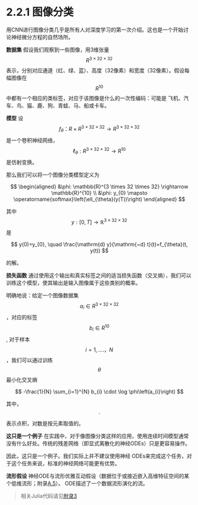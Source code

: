 # 2.2.1 图像分类

用CNN进行图像分类几乎是所有人对深度学习的第一次介绍。这也是一个开始讨论神经微分方程的自然场所。

**数据集**  假设我们观察到一些图像，用3维张量$$R^{3×32×32}$$表示，分别对应通道（红、绿、蓝）、高度（32像素）和宽度（32像素）。假设每幅图像在$$R^{10}$$中都有一个相应的类标签，对应于该图像是什么的一次性编码：可能是 飞机、汽车、鸟、猫、鹿、狗、青蛙、马、船或卡车。

**模型** 设$$f_θ：R×R^{3×32×32} → R^{3×32×32}$$是一个卷积神经网络，$$\ell_θ : R^{3×32×32} → R^{10}$$是仿射变换。

那么我们可以将一个图像分类模型定义为

$$
\begin{aligned}
&\phi: \mathbb{R}^{3 \times 32 \times 32} \rightarrow \mathbb{R}^{10} \\
&\phi: y_{0} \mapsto \operatorname{softmax}\left(\ell_{\theta}(y(T))\right)
\end{aligned}
$$

其中$$y:[0, T]\rightarrow\mathbb{R}^{3\times 32\times 32}$$ 是

$$
y(0)=y_{0}, \quad \frac{\mathrm{d} y}{\mathrm{~d} t}(t)=f_{\theta}(t, y(t))
$$

的解。

**损失函数**  通过使用这个输出和真实标签之间的适当损失函数（交叉熵），我们可以训练这个模型，使其输出是输入图像属于这些类别的概率。

明确地说：给定一个图像数据集$$a_i∈R^{3×32×32}$$，对应的标签$$b_i∈R^{10}$$ , 对于样本$$i = 1, ... . ，N$$，我们可以通过训练$$\theta$$最小化交叉熵

$$
-\frac{1}{N} \sum_{i=1}^{N} b_{i} \cdot \log \phi\left(a_{i}\right)
$$

其中，$$\cdot$$表示点积，对数是按元素取值的。

**这只是一个例子**  在实践中，对于像图像分类这样的应用，使用连续时间模型通常没有什么好处。传统的残差网络（即显式离散化的神经ODEs）只是更容易操作。

因此，这只是一个例子。我们实际上并不建议使用神经 ODEs来完成这个任务，对于这个任务来说，标准的神经网络可能更有优势。

**流形假设**  神经ODE与流形优雅互动假设（数据位于或接近嵌入高维特征空间的某个低维流形；附录[A.5](../../fu-lu-a/a.5.md)）。 ODE描述了一个数据流形演化的流。

> 相关Julia代码请见[附录3](../../yi-zhe-fu-lu/3.-mnist-tu-xiang-fen-lei.md)

